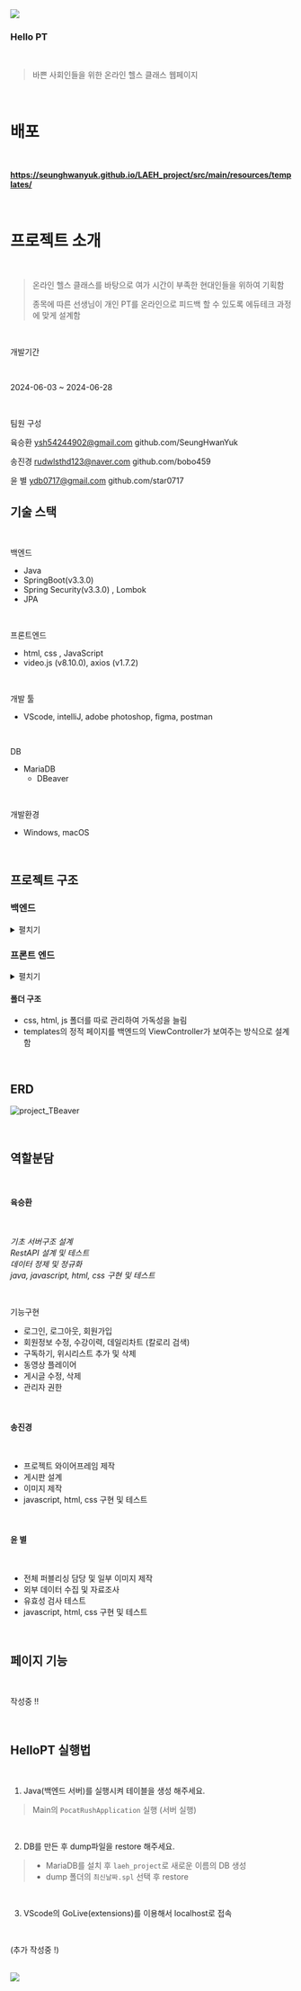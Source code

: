 <img src="https://capsule-render.vercel.app/api?type=waving&color=BDBDC8&height=150&section=header" />

### Hello PT


<br>

> 바쁜 사회인들을 위한 온라인 헬스 클래스 웹페이지

<br>

# 배포

<br>

**https://seunghwanyuk.github.io/LAEH_project/src/main/resources/templates/**

<br>

# 프로젝트 소개

<br>

>온라인 헬스 클래스를 바탕으로 여가 시간이 부족한 현대인들을 위하여 기획함
>
>종목에 따른 선생님이 개인 PT를 온라인으로 피드백 할 수 있도록 에듀테크 과정에 맞게 설계함

<br>

개발기간

<br>

2024-06-03 ~ 2024-06-28 

<br>

팀원 구성
<br>

육승환 ysh54244902@gmail.com github.com/SeungHwanYuk
<br>

송진경 rudwlsthd123@naver.com github.com/bobo459
<br>

윤 별 ydb0717@gmail.com github.com/star0717
<br>

## 기술 스택

<br>

백엔드
- Java
- SpringBoot(v3.3.0)
- Spring Security(v3.3.0) , Lombok
- JPA

<br>

프론트엔드 
- html, css , JavaScript
- video.js (v8.10.0), axios (v1.7.2)

<br>

개발 툴
- VScode, intelliJ, adobe photoshop, figma, postman
  
<br>

DB
- MariaDB
  - DBeaver
 
<br>

개발환경
- Windows, macOS

<br>

## 프로젝트 구조

### 백엔드

<details>
  <summary>펼치기</summary>

```
main
 ┣ java
 ┃ ┗ LAEH
 ┃ ┃ ┗ LAEH_project
 ┃ ┃ ┃ ┣ 📂config
 ┃ ┃ ┃ ┃ ┣ SecurityConfig.java
 ┃ ┃ ┃ ┃ ┗ WebConfig.java
 ┃ ┃ ┃ ┣ 📂controller
 ┃ ┃ ┃ ┃ ┣ BoardController.java
 ┃ ┃ ┃ ┃ ┣ CalorieDataController.java
 ┃ ┃ ┃ ┃ ┣ ContentsController.java
 ┃ ┃ ┃ ┃ ┣ LectureController.java
 ┃ ┃ ┃ ┃ ┣ MemoController.java
 ┃ ┃ ┃ ┃ ┣ PostController.java
 ┃ ┃ ┃ ┃ ┣ SubscribeController.java
 ┃ ┃ ┃ ┃ ┣ TeacherController.java
 ┃ ┃ ┃ ┃ ┣ UserController.java
 ┃ ┃ ┃ ┃ ┣ VideoController.java
 ┃ ┃ ┃ ┃ ┗ ViewController.java
 ┃ ┃ ┃ ┣ 📂dto
 ┃ ┃ ┃ ┃ ┣ BaseResponse.java
 ┃ ┃ ┃ ┃ ┣ MemoDto.java
 ┃ ┃ ┃ ┃ ┣ PostDto.java
 ┃ ┃ ┃ ┃ ┣ SessionDto.java
 ┃ ┃ ┃ ┃ ┣ SubscribeDto.java
 ┃ ┃ ┃ ┃ ┗ UserDto.java
 ┃ ┃ ┃ ┣ 📂enumstatus
 ┃ ┃ ┃ ┃ ┗ ResultCode.java
 ┃ ┃ ┃ ┣ 📂exception
 ┃ ┃ ┃ ┃ ┣ CustomExceptionHandler.java
 ┃ ┃ ┃ ┃ ┣ InvalidRequestException.java
 ┃ ┃ ┃ ┃ ┣ MyAccessDeniedHandler.java
 ┃ ┃ ┃ ┃ ┣ MyAuthenticationEntryPoint.java
 ┃ ┃ ┃ ┃ ┗ ResourceNotFoundException.java
 ┃ ┃ ┃ ┣ 📂model
 ┃ ┃ ┃ ┃ ┣ 📂Enum
 ┃ ┃ ┃ ┃ ┃ ┣ Gender.java
 ┃ ┃ ┃ ┃ ┃ ┗ LectureCategory.java
 ┃ ┃ ┃ ┃ ┣ Authority.java
 ┃ ┃ ┃ ┃ ┣ Board.java
 ┃ ┃ ┃ ┃ ┣ CalorieData.java
 ┃ ┃ ┃ ┃ ┣ Contents.java
 ┃ ┃ ┃ ┃ ┣ Grade.java
 ┃ ┃ ┃ ┃ ┣ LearnedContents.java
 ┃ ┃ ┃ ┃ ┣ Lecture.java
 ┃ ┃ ┃ ┃ ┣ LectureDetail.java
 ┃ ┃ ┃ ┃ ┣ Liked.java
 ┃ ┃ ┃ ┃ ┣ Memo.java
 ┃ ┃ ┃ ┃ ┣ Post.java
 ┃ ┃ ┃ ┃ ┣ ReviewContents.java
 ┃ ┃ ┃ ┃ ┣ ReviewLecture.java
 ┃ ┃ ┃ ┃ ┣ Subscribe.java
 ┃ ┃ ┃ ┃ ┣ Teacher.java
 ┃ ┃ ┃ ┃ ┣ User.java
 ┃ ┃ ┃ ┃ ┗ Video.java
 ┃ ┃ ┃ ┣ 📂repository
 ┃ ┃ ┃ ┃ ┣ AuthorityRepository.java
 ┃ ┃ ┃ ┃ ┣ BoardRepository.java
 ┃ ┃ ┃ ┃ ┣ CalorieDataRepository.java
 ┃ ┃ ┃ ┃ ┣ ContentsRepository.java
 ┃ ┃ ┃ ┃ ┣ GradeRepository.java
 ┃ ┃ ┃ ┃ ┣ LearnedContentsRepository.java
 ┃ ┃ ┃ ┃ ┣ LectureDetailRepository.java
 ┃ ┃ ┃ ┃ ┣ LectureRepository.java
 ┃ ┃ ┃ ┃ ┣ MemoRepository.java
 ┃ ┃ ┃ ┃ ┣ PostRepository.java
 ┃ ┃ ┃ ┃ ┣ ReviewContentsRepository.java
 ┃ ┃ ┃ ┃ ┣ ReviewLectureRepository.java
 ┃ ┃ ┃ ┃ ┣ SubscribeRepository.java
 ┃ ┃ ┃ ┃ ┣ TeacherRepository.java
 ┃ ┃ ┃ ┃ ┣ UserRepository.java
 ┃ ┃ ┃ ┃ ┗ VideoRepository.java
 ┃ ┃ ┃ ┣ 📂service
 ┃ ┃ ┃ ┃ ┣ BoardService.java
 ┃ ┃ ┃ ┃ ┣ CalorieDataService.java
 ┃ ┃ ┃ ┃ ┣ ContentsService.java
 ┃ ┃ ┃ ┃ ┣ LectureService.java
 ┃ ┃ ┃ ┃ ┣ MemoService.java
 ┃ ┃ ┃ ┃ ┣ PostService.java
 ┃ ┃ ┃ ┃ ┣ SubscribeService.java
 ┃ ┃ ┃ ┃ ┣ TeacherService.java
 ┃ ┃ ┃ ┃ ┣ UserDetailService.java
 ┃ ┃ ┃ ┃ ┣ UserService.java
 ┃ ┃ ┃ ┃ ┗ VideoService.java
 ┃ ┃ ┃ ┗ LaehProjectApplication.java
 ┃ ┗ application.properties

```

</details>

### 프론트 엔드

<details>
  <summary>펼치기</summary>

```
main
 ┗ resources
 ┃ ┣ static
 ┃ ┃ ┣ 📂css
 ┃ ┃ ┃ ┣ board.css
 ┃ ┃ ┃ ┣ boardEdit.css
 ┃ ┃ ┃ ┣ boardRead.css
 ┃ ┃ ┃ ┣ classDetail.css
 ┃ ┃ ┃ ┣ dailyChart.css
 ┃ ┃ ┃ ┣ eventpage.css
 ┃ ┃ ┃ ┣ join.css
 ┃ ┃ ┃ ┣ lecturePlayer.css
 ┃ ┃ ┃ ┣ login.css
 ┃ ┃ ┃ ┣ style.css
 ┃ ┃ ┃ ┣ teacherInfoCheck.css
 ┃ ┃ ┃ ┣ userInfoCheck.css
 ┃ ┃ ┃ ┗ writeAdmin.css
 ┃ ┃ ┣ 📂html
 ┃ ┃ ┃ ┣ cart.html
 ┃ ┃ ┃ ┣ classDetail.html
 ┃ ┃ ┃ ┣ healthClass.html
 ┃ ┃ ┃ ┣ index.html
 ┃ ┃ ┃ ┣ join.html
 ┃ ┃ ┃ ┣ login.html
 ┃ ┃ ┃ ┣ pilatesClass.html
 ┃ ┃ ┃ ┗ yogaClass.html
 ┃ ┃ ┣ 📂image
 ┃ ┃ ┃ ┣ .
 ┃ ┃ ┃ ┣ .
 ┃ ┃ ┃ ┗ .
 ┃ ┃ ┣ 📂js
 ┃ ┃ ┃ ┣ adminPage.js
 ┃ ┃ ┃ ┣ board.js
 ┃ ┃ ┃ ┣ boardEdit.js
 ┃ ┃ ┃ ┣ boardRead.js
 ┃ ┃ ┃ ┣ calorieDetail.js
 ┃ ┃ ┃ ┣ caloriePage.js
 ┃ ┃ ┃ ┣ cart.js
 ┃ ┃ ┃ ┣ classDetail.js
 ┃ ┃ ┃ ┣ cookie.js
 ┃ ┃ ┃ ┣ courseHistory.js
 ┃ ┃ ┃ ┣ dailyChart.js
 ┃ ┃ ┃ ┣ editProfile.js
 ┃ ┃ ┃ ┣ healthClass.js
 ┃ ┃ ┃ ┣ index.js
 ┃ ┃ ┃ ┣ join.js
 ┃ ┃ ┃ ┣ lectureAdmin.js
 ┃ ┃ ┃ ┣ lecturePlayer.js
 ┃ ┃ ┃ ┣ login.js
 ┃ ┃ ┃ ┣ myPage.js
 ┃ ┃ ┃ ┣ Payment.js
 ┃ ┃ ┃ ┣ PaymentCheck.js
 ┃ ┃ ┃ ┣ paymentPopup.js
 ┃ ┃ ┃ ┣ pilatesClass.js
 ┃ ┃ ┃ ┣ reivew.js
 ┃ ┃ ┃ ┣ session.js
 ┃ ┃ ┃ ┣ teacherInfoCheck.js
 ┃ ┃ ┃ ┣ teacherInfoDetail.js
 ┃ ┃ ┃ ┣ userInfoCheck.js
 ┃ ┃ ┃ ┣ writeAdmin.js
 ┃ ┃ ┃ ┗ yogaClass.js
 ┃ ┣ 📂templates
 ┃ ┃ ┣ adminPage.html
 ┃ ┃ ┣ board.html
 ┃ ┃ ┣ boardEdit.html
 ┃ ┃ ┣ boardRead.html
 ┃ ┃ ┣ calorieDetail.html
 ┃ ┃ ┣ calorieSearch.html
 ┃ ┃ ┣ cart.html
 ┃ ┃ ┣ classDetail.html
 ┃ ┃ ┣ contentsByteacherBody.html
 ┃ ┃ ┣ courseHistory.html
 ┃ ┃ ┣ dailyChart.html
 ┃ ┃ ┣ editProfile.html
 ┃ ┃ ┣ eventPage.html
 ┃ ┃ ┣ findId.html
 ┃ ┃ ┣ findPassword.html
 ┃ ┃ ┣ healthClass.html
 ┃ ┃ ┣ index.html
 ┃ ┃ ┣ join.html
 ┃ ┃ ┣ lectureAdmin.html
 ┃ ┃ ┣ lecturePlayer.html
 ┃ ┃ ┣ login.html
 ┃ ┃ ┣ myPage.html
 ┃ ┃ ┣ Payment.html
 ┃ ┃ ┣ PaymentCheck.html
 ┃ ┃ ┣ PaymentPopUp.html
 ┃ ┃ ┣ pilatesClass.html
 ┃ ┃ ┣ reivew.html
 ┃ ┃ ┣ signupSuccess.html
 ┃ ┃ ┣ teacherInfoCheck.html
 ┃ ┃ ┣ userInfoCheck.html
 ┃ ┃ ┣ wishList.html
 ┃ ┃ ┣ writeAdmin.html
 ┃ ┃ ┗ yogaClass.html

 ```

</details>



#### 폴더 구조

- css, html, js 폴더를 따로 관리하여 가독성을 늘림
- templates의 정적 페이지를 백엔드의 ViewController가 보여주는 방식으로 설계함

<br>

## ERD
![project_TBeaver](https://github.com/user-attachments/assets/635e4dc2-18af-4d14-8e3c-c4be584339b6)

<br>

## 역할분담

<br>

#### 육승환

<br>

*기초 서버구조 설계 <br>
RestAPI 설계 및 테스트 <br>
데이터 정제 및 정규화 <br>
java, javascript, html, css 구현 및 테스트* 

<br>

기능구현
- 로그인, 로그아웃, 회원가입
- 회원정보 수정, 수강이력, 데일리차트 (칼로리 검색)
- 구독하기, 위시리스트 추가 및 삭제
- 동영상 플레이어
- 게시글 수정, 삭제
- 관리자 권한
  
<br>

#### 송진경

<br>

- 프로젝트 와이어프레임 제작
- 게시판 설계
- 이미지 제작
- javascript, html, css 구현 및 테스트

<br>

#### 윤 별

<br>

- 전체 퍼블리싱 담당 및 일부 이미지 제작
- 외부 데이터 수집 및 자료조사
- 유효성 검사 테스트
- javascript, html, css 구현 및 테스트

<br>


## 페이지 기능

<br>

작성중 !!

<br>

## HelloPT 실행법

<br>

1. Java(백엔드 서버)를 실행시켜 테이블을 생성 해주세요. 
> Main의 `PocatRushApplication` 실행 (서버 실행)

<br>

2. DB를 만든 후 dump파일을 restore 해주세요.
> - MariaDB를 설치 후 `laeh_project`로 새로운 이름의 DB 생성
> - dump 폴더의 `최신날짜.spl` 선택 후 restore

<br>

3. VScode의 GoLive(extensions)를 이용해서 localhost로 접속

<br>

(추가 작성중 !)

<br>

<img src="https://capsule-render.vercel.app/api?type=waving&color=BDBDC8&height=150&section=footer" />
